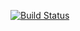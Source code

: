 [![Build Status](https://travis-ci.org/benjii889/110repo2.svg?branch=master)](https://travis-ci.org/benjii889/110repo2)
